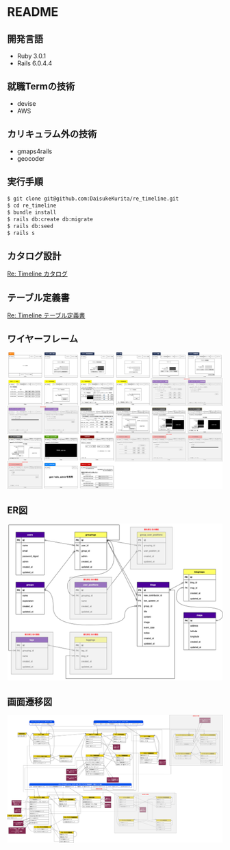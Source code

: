 # README
## 開発言語
- Ruby 3.0.1
- Rails 6.0.4.4
## 就職Termの技術
- devise
- AWS
## カリキュラム外の技術
- gmaps4rails
- geocoder
## 実行手順
```
$ git clone git@github.com:DaisukeKurita/re_timeline.git 
$ cd re_timeline
$ bundle install
$ rails db:create db:migrate
$ rails db:seed
$ rails s
```
## カタログ設計
[Re: Timeline カタログ](https://docs.google.com/spreadsheets/d/1034FTJepzzHVKPnQRCDIwXYPs29RevnoyInUAZenDnE/edit#gid=782464957)
## テーブル定義書
[Re: Timeline テーブル定義書](https://docs.google.com/spreadsheets/d/1034FTJepzzHVKPnQRCDIwXYPs29RevnoyInUAZenDnE/edit#gid=2020033787)
## ワイヤーフレーム
![picture 3](images/89d28e4319846ef682f1f82c96e24f50868377d1c1c017b427b4f82aef8b59c9.png)  
## ER図
![picture 1](images/3d851e129d5226632233444de395c322fc56fe50317cc7b37452911fe88cf3d5.png)  
## 画面遷移図
![picture 2](images/1981bf3683103df08c0faaa55915bee41ddfdf17bd5bb5146af1ece2d72a36de.png)  


